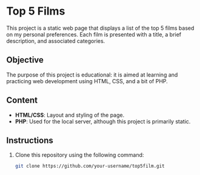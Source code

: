 # Top 5 Films

This project is a static web page that displays a list of the top 5 films based on my personal preferences. Each film is presented with a title, a brief description, and associated categories.

## Objective
The purpose of this project is educational: it is aimed at learning and practicing web development using HTML, CSS, and a bit of PHP.

## Content
- **HTML/CSS**: Layout and styling of the page.
- **PHP**: Used for the local server, although this project is primarily static.

## Instructions
1. Clone this repository using the following command:
   ```bash
   git clone https://github.com/your-username/top5film.git
